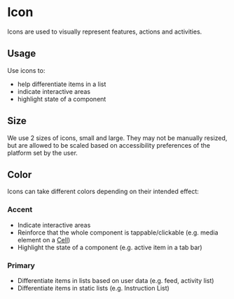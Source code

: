 # Icon

Icons are used to visually represent features, actions and activities.

## Usage

Use icons to:

- help differentiate items in a list
- indicate interactive areas
- highlight state of a component

## Size

We use 2 sizes of icons, small and large. They may not be manually resized, but are allowed to be scaled based on accessibility preferences of the platform set by the user.

## Color

Icons can take different colors depending on their intended effect:

### Accent

- Indicate interactive areas
- Reinforce that the whole component is tappable/clickable (e.g. media element on a [Cell](https://github.com/transferwise/neptune/blob/master/components/cell.md))
- Highlight the state of a component (e.g. active item in a tab bar)

### Primary

- Differentiate items in lists based on user data (e.g. feed, activity list)
- Differentiate items in static lists (e.g. Instruction List)
